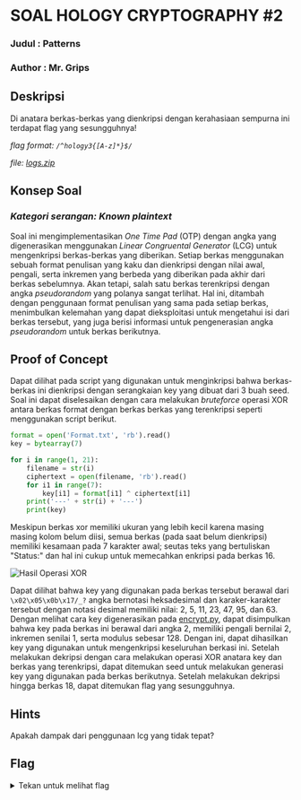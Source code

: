 # SOAL HOLOGY CRYPTOGRAPHY #2

### Judul : Patterns

### Author : Mr. Grips

## Deskripsi

Di anatara berkas-berkas yang dienkripsi dengan kerahasiaan sempurna ini terdapat flag yang sesungguhnya!

_flag format: <code>/^hology3{[A-z]\*}\$/</code>_

_file: [logs.zip](logs.zip)_

## Konsep Soal

### _Kategori serangan: Known plaintext_

Soal ini mengimplementasikan _One Time Pad_ (OTP) dengan angka yang digenerasikan menggunakan _Linear Congruental Generator_ (LCG) untuk mengenkripsi berkas-berkas yang diberikan. Setiap berkas menggunakan sebuah format penulisan yang kaku dan dienkripsi dengan nilai awal, pengali, serta inkremen yang berbeda yang diberikan pada akhir dari berkas sebelumnya. Akan tetapi, salah satu berkas terenkripsi dengan angka _pseudorandom_ yang polanya sangat terlihat. Hal ini, ditambah dengan penggunaan format penulisan yang sama pada setiap berkas, menimbulkan kelemahan yang dapat dieksploitasi untuk mengetahui isi dari berkas tersebut, yang juga berisi informasi untuk pengenerasian angka _pseudorandom_ untuk berkas berikutnya.

## Proof of Concept

Dapat dilihat pada script yang digunakan untuk menginkripsi bahwa berkas-berkas ini dienkripsi dengan serangkaian key yang dibuat dari 3 buah seed. Soal ini dapat diselesaikan dengan cara melakukan _bruteforce_ operasi XOR antara berkas format dengan berkas berkas yang terenkripsi seperti menggunakan script berikut.

```python
format = open('Format.txt', 'rb').read()
key = bytearray(7)

for i in range(1, 21):
    filename = str(i)
    ciphertext = open(filename, 'rb').read()
    for i1 in range(7):
        key[i1] = format[i1] ^ ciphertext[i1]
    print('---' + str(i) + '---')
    print(key)
```

Meskipun berkas xor memiliki ukuran yang lebih kecil karena masing masing kolom belum diisi, semua berkas (pada saat belum dienkripsi) memiliki kesamaan pada 7 karakter awal; seutas teks yang bertuliskan "Status:" dan hal ini cukup untuk memecahkan enkripsi pada berkas 16.

![Hasil Operasi XOR](https://i.imgur.com/cA273NE.png)

Dapat dilihat bahwa key yang digunakan pada berkas tersebut berawal dari <code>\x02\x05\x0b\x17/\_?</code> angka bernotasi heksadesimal dan karaker-karakter tersebut dengan notasi desimal memiliki nilai: 2, 5, 11, 23, 47, 95, dan 63. Dengan melihat cara key digenerasikan pada [encrypt.py](encrypt.py), dapat disimpulkan bahwa key pada berkas ini berawal dari angka 2, memiliki pengali bernilai 2, inkremen senilai 1, serta modulus sebesar 128. Dengan ini, dapat dihasilkan key yang digunakan untuk mengenkripsi keseluruhan berkasi ini. Setelah melakukan dekripsi dengan cara melakukan operasi XOR anatara key dan berkas yang terenkripsi, dapat ditemukan seed untuk melakukan generasi key yang digunakan pada berkas berikutnya. Setelah melakukan dekripsi hingga berkas 18, dapat ditemukan flag yang sesungguhnya.

## Hints

Apakah dampak dari penggunaan lcg yang tidak tepat?

## Flag

<details>
<summary>Tekan untuk melihat flag</summary>

    hology3{noForm4tOrWe4kMultiples}

</details>
